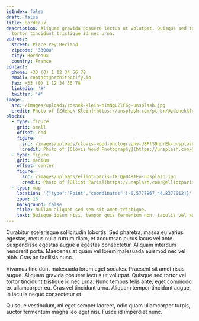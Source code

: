 ```yaml
---
isIndex: false
draft: false
title: Bordeaux
description: Aliquam gravida posuere lectus ut volutpat. Quisque sed tortor vel
  tortor tincidunt tristique id nec urna.
address:
  street: Place Pey Berland
  zipcode: '33000'
  city: Bordeaux
  country: France
contact:
  phone: +33 (0) 1 12 34 56 78
  email: contact@architectify.io
  fax: +33 (0) 1 12 34 56 78
  linkedin: '#'
  twitter: '#'
image:
  src: /images/uploads/zdenek-klein-hImNgLZlF6g-unsplash.jpg
  credit: Photo of [Zdenek Klein](https://unsplash.com/pt-br/@zdenekklein?utm_source=unsplash&utm_medium=referral&utm_content=creditCopyText) on [Unsplash](https://unsplash.com/)
blocks:
  - type: figure
    grid: small
    offset: end
    figure:
      src: /images/uploads/clovis-wood-photography-d8PfS9nprEk-unsplash.jpg
      credit: Photo of [Clovis Wood Photography](https://unsplash.com/@clo_shooting?utm_source=unsplash&utm_medium=referral&utm_content=creditCopyText) on [Unsplash](https://unsplash.com/)
  - type: figure
    grid: medium
    offset: center
    figure:
      src: /images/uploads/elliot-paris-fXLQpO4R1Eo-unsplash.jpg
      credit: Photo of [Elliot Paris](https://unsplash.com/@elliotparis?utm_source=unsplash&utm_medium=referral&utm_content=creditCopyText) on [Unsplash](https://unsplash.com/fr/photos/fXLQpO4R1Eo?utm_source=unsplash&utm_medium=referral&utm_content=creditCopyText)
  - type: map
    location: '{"type":"Point","coordinates":[-0.5777967,44.8377012]}'
    zoom: 13
    background: false
    title: Nullam aliquet sed sem sit amet tristique.
    text: Quisque ipsum nisi, tempor quis fermentum non, iaculis vel augue.
---
```


Curabitur scelerisque sollicitudin lobortis. Sed pharetra, massa eu varius egestas, metus nulla rutrum diam, et accumsan purus lacus vel ante. Suspendisse egestas augue a egestas consectetur. Aliquam interdum hendrerit porta. Maecenas at quam vel lorem malesuada euismod nec vel nibh. Cras ac facilisis nunc.

Vivamus tincidunt malesuada lorem eget sodales. Praesent sit amet risus augue. Aliquam gravida posuere lectus ut volutpat. Quisque sed tortor vel tortor tincidunt tristique id nec urna. Nunc tempus felis ante, eget commodo ex ullamcorper eu. Cras vel tincidunt urna. Aliquam tempor tincidunt augue, in iaculis neque consectetur et.

Quisque vestibulum, mi eget semper laoreet, odio quam ullamcorper turpis, auctor fermentum magna leo eget nisi. Fusce id imperdiet nunc.
